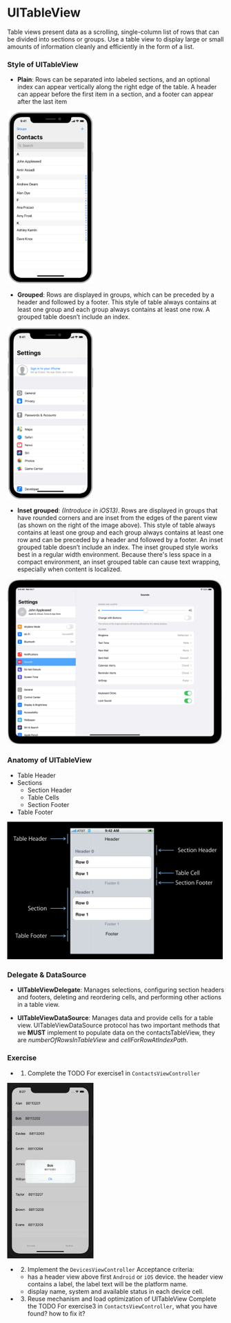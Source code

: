 # UITableView

Table views present data as a scrolling, single-column list of rows that can be divided into sections or groups. Use a table view to display large or small amounts of information cleanly and efficiently in the form of a list.

### Style of UITableView
- **Plain**: Rows can be separated into labeled sections, and an optional index can appear vertically along the right edge of the table. A header can appear before the first item in a section, and a footer can appear after the last item
<img src="./images/plain.png" width=200 />

- **Grouped**: Rows are displayed in groups, which can be preceded by a header and followed by a footer. This style of table always contains at least one group and each group always contains at least one row. A grouped table doesn’t include an index.
<img src="./images/group.png" width=200 />

- **Inset grouped**: *(Introduce in iOS13)*.
Rows are displayed in groups that have rounded corners and are inset from the edges of the parent view (as shown on the right of the image above). This style of table always contains at least one group and each group always contains at least one row and can be preceded by a header and followed by a footer. An inset grouped table doesn’t include an index. The inset grouped style works best in a regular width environment. Because there's less space in a compact environment, an inset grouped table can cause text wrapping, especially when content is localized.
<img src="./images/insert-grouped.png" width=500 />

### Anatomy of UITableView

- Table Header
- Sections
    - Section Header
    - Table Cells
    - Section Footer
- Table Footer

<img src="./images/anatomy.png" width=500 />

### Delegate & DataSource
- **UITableViewDelegate**: Manages selections, configuring section headers and footers, deleting and reordering cells, and performing other actions in a table view.

- **UITableViewDataSource**: Manages data and provide cells for a table view.
UITableViewDataSource protocol has two important methods that we **MUST** implement to populate data on the contactsTableView, they are *numberOfRowsInTableView* and *cellForRowAtIndexPath*.

### Exercise
- 1. Complete the TODO For exercise1 in `ContactsViewController` 
<img src="./images/contact.png" width=200 />

- 2. Implement the `DevicesViewController`
 Acceptance criteria:
    - has a header view above first `Android` or `iOS` device. the header view contains a label, the label text will be the platform name.
    - display name, system and available status in each device cell.
- 3. Reuse mechanism and load optimization of UITableView
Complete the TODO For exercise3 in `ContactsViewController`, what you have found? how to fix it?